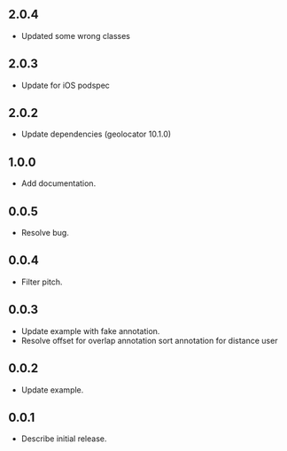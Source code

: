 
## 2.0.4

* Updated some wrong classes

## 2.0.3

* Update for iOS podspec

## 2.0.2

* Update dependencies (geolocator 10.1.0)

## 1.0.0

* Add documentation.

## 0.0.5

* Resolve bug.

## 0.0.4

* Filter pitch.

## 0.0.3

* Update example with fake annotation.
* Resolve offset for overlap annotation sort annotation for distance user

## 0.0.2

*  Update example.

## 0.0.1

*  Describe initial release.
